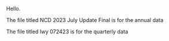 Hello. 

The file titled NCD 2023 July Update Final is for the annual data

The file titled lwy 072423 is for the quarterly data